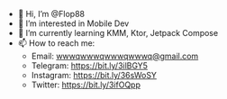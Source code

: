 - 👋 Hi, I’m @Flop88
- 👀 I’m interested in Mobile Dev
- 🌱 I’m currently learning KMM, Ktor, Jetpack Compose
- 📫 How to reach me:
  * Email: wwwqwwwqwwwqwwwq@gmail.com
  * Telegram: https://bit.ly/3ilBGY5
  * Instagram: https://bit.ly/36sWoSY
  * Twitter: https://bit.ly/3ifOQpp
